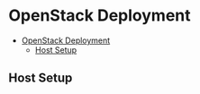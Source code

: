 # OpenStack Deployment

- [OpenStack Deployment](#openstack-deployment)
  - [Host Setup](#host-setup)

## Host Setup
